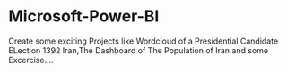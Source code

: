 # Microsoft-Power-BI

Create some exciting Projects like Wordcloud of a Presidential Candidate ELection 1392 Iran,The Dashboard of The Population of Iran and some Excercise....

